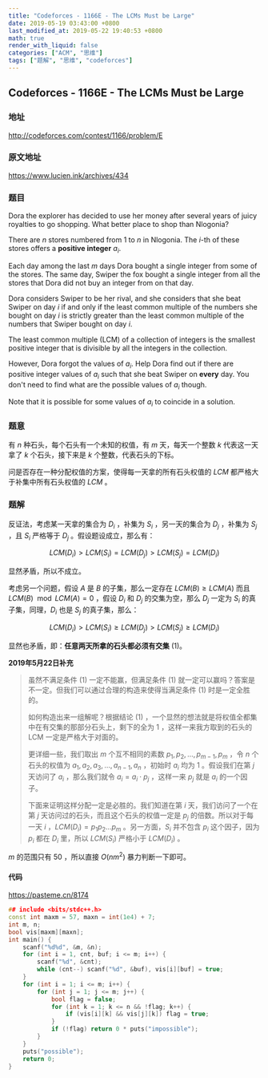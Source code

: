 ```yaml
---
title: "Codeforces - 1166E - The LCMs Must be Large"
date: 2019-05-19 03:43:00 +0800
last_modified_at: 2019-05-22 19:40:53 +0800
math: true
render_with_liquid: false
categories: ["ACM", "思维"]
tags: ["题解", "思维", "codeforces"]
---
```


## Codeforces - 1166E - The LCMs Must be Large

### 地址

http://codeforces.com/contest/1166/problem/E

### 原文地址

https://www.lucien.ink/archives/434

### 题目

Dora the explorer has decided to use her money after several years of juicy royalties to go shopping. What better place to shop than Nlogonia?

There are $n$ stores numbered from $1$ to $n$ in Nlogonia. The $i$-th of these stores offers a **positive integer** $a_i$.

Each day among the last $m$ days Dora bought a single integer from some of the stores. The same day, Swiper the fox bought a single integer from all the stores that Dora did not buy an integer from on that day.

Dora considers Swiper to be her rival, and she considers that she beat Swiper on day $i$ if and only if the least common multiple of the numbers she bought on day $i$ is strictly greater than the least common multiple of the numbers that Swiper bought on day $i$.

The least common multiple (LCM) of a collection of integers is the smallest positive integer that is divisible by all the integers in the collection.

However, Dora forgot the values of $a_i$. Help Dora find out if there are positive integer values of $a_i$ such that she beat Swiper on **every** day. You don't need to find what are the possible values of $a_i$ though.

Note that it is possible for some values of $a_i$ to coincide in a solution.



### 题意

有 $n$ 种石头，每个石头有一个未知的权值，有 $m$ 天，每天一个整数 $k$ 代表这一天拿了 $k$ 个石头，接下来是 $k$ 个整数，代表石头的下标。

问是否存在一种分配权值的方案，使得每一天拿的所有石头权值的 $LCM$ 都严格大于补集中所有石头权值的 $LCM$ 。

### 题解

反证法，考虑某一天拿的集合为 $D_i$ ，补集为 $S_i$ ，另一天的集合为 $D_j$ ，补集为 $S_j$ ，且 $S_i$ 严格等于 $D_j$ 。假设题设成立，那么有：

$$LCM(D_i) > LCM(S_i) = LCM(D_j) > LCM(S_j) = LCM(D_i)$$

显然矛盾，所以不成立。

考虑另一个问题，假设 $A$ 是 $B$ 的子集，那么一定存在 $LCM(B) \ge LCM(A)$ 而且 $LCM(B) \mod LCM(A) = 0$ ，假设 $D_i$ 和 $D_j$ 的交集为空，那么 $D_j$ 一定为 $S_i$ 的真子集，同理，$D_i$ 也是 $S_j$ 的真子集，那么：

$$LCM(D_i) > LCM(S_i) \ge LCM(D_j) > LCM(S_j) \ge LCM(D_i)$$

显然也矛盾，即：**任意两天所拿的石头都必须有交集** (1)。

**2019年5月22日补充**

> 虽然不满足条件 (1) 一定不能赢，但满足条件 (1) 就一定可以赢吗？答案是不一定。但我们可以通过合理的构造来使得当满足条件 (1) 时是一定全胜的。
>
> 如何构造出来一组解呢？根据结论 (1) ，一个显然的想法就是将权值全都集中在有交集的那部分石头上，剩下的全为 $1$ ，这样一来我方取到的石头的 LCM 一定是严格大于对面的。
>
> 更详细一些，我们取出 $m$ 个互不相同的素数 ${p_1, p_2, \dots, p_{m - 1}, p_m}$ ，令 $n$ 个石头的权值为 ${a_1, a_2, a_3, \dots, a_{n - 1}, a_n}$ ，初始时 $a_i$ 均为 $1$ 。假设我们在第 $j$ 天访问了 $a_i$ ，那么我们就令 $a_i = a_i \cdot p_j$ ，这样一来 $p_j$ 就是 $a_i$ 的一个因子。
>
> 下面来证明这样分配一定是必胜的。我们知道在第 $i$ 天，我们访问了一个在第 $j$ 天访问过的石头，而且这个石头的权值一定是 $p_j$ 的倍数。所以对于每一天 $i$ ，$LCM(D_i) = p_1p_2\dots p_m$ 。另一方面，$S_i$ 并不包含 $p_i$ 这个因子，因为 $p_i$ 都在 $D_i$ 里，所以 $LCM(S_i)$ 严格小于 $LCM(D_i)$ 。

$m$ 的范围只有 $50$ ，所以直接 $O(nm^2)$ 暴力判断一下即可。

#### 代码

https://pasteme.cn/8174

```cpp
## include <bits/stdc++.h>
const int maxm = 57, maxn = int(1e4) + 7;
int m, n;
bool vis[maxm][maxn];
int main() {
    scanf("%d%d", &m, &n);
    for (int i = 1, cnt, buf; i <= m; i++) {
        scanf("%d", &cnt);
        while (cnt--) scanf("%d", &buf), vis[i][buf] = true;
    }
    for (int i = 1; i <= m; i++) {
        for (int j = 1; j <= m; j++) {
            bool flag = false;
            for (int k = 1; k <= n && !flag; k++) {
                if (vis[i][k] && vis[j][k]) flag = true;
            }
            if (!flag) return 0 * puts("impossible");
        }
    }
    puts("possible");
    return 0;
}

```
